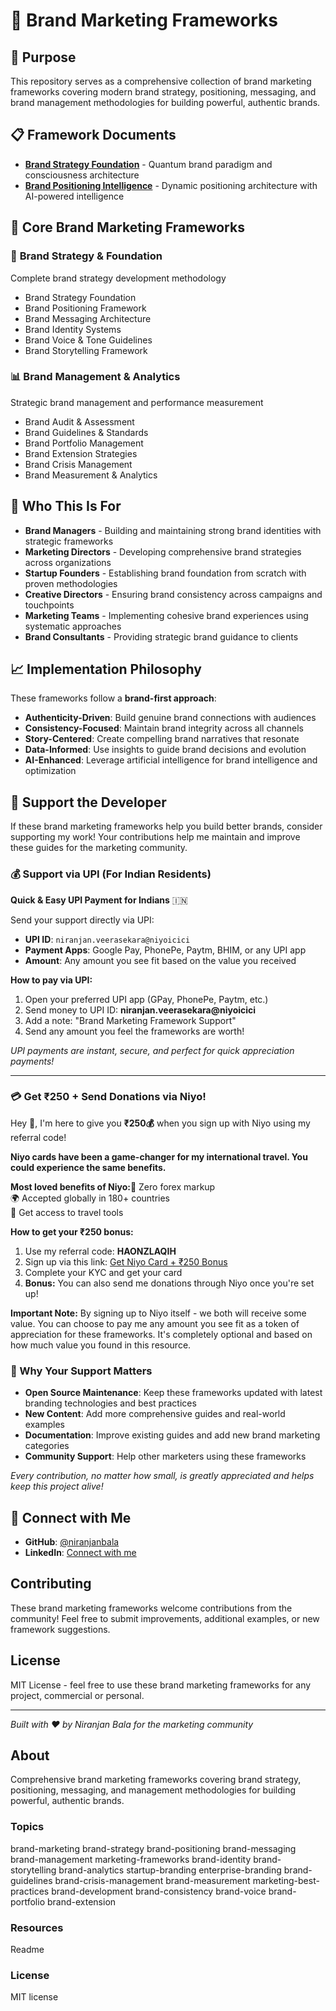 # 🎯 Brand Marketing Frameworks

## 🎯 Purpose

This repository serves as a comprehensive collection of brand marketing frameworks covering modern brand strategy, positioning, messaging, and brand management methodologies for building powerful, authentic brands.

## 📋 Framework Documents

* **[Brand Strategy Foundation](./brand-strategy-foundation.md)** - Quantum brand paradigm and consciousness architecture
* **[Brand Positioning Intelligence](./brand-positioning-intelligence.md)** - Dynamic positioning architecture with AI-powered intelligence

## 🎯 Core Brand Marketing Frameworks

### 🎨 **Brand Strategy & Foundation**
Complete brand strategy development methodology
* Brand Strategy Foundation
* Brand Positioning Framework  
* Brand Messaging Architecture
* Brand Identity Systems
* Brand Voice & Tone Guidelines
* Brand Storytelling Framework

### 📊 **Brand Management & Analytics**
Strategic brand management and performance measurement
* Brand Audit & Assessment
* Brand Guidelines & Standards
* Brand Portfolio Management
* Brand Extension Strategies
* Brand Crisis Management
* Brand Measurement & Analytics

## 🎯 Who This Is For

* **Brand Managers** - Building and maintaining strong brand identities with strategic frameworks
* **Marketing Directors** - Developing comprehensive brand strategies across organizations
* **Startup Founders** - Establishing brand foundation from scratch with proven methodologies
* **Creative Directors** - Ensuring brand consistency across campaigns and touchpoints
* **Marketing Teams** - Implementing cohesive brand experiences using systematic approaches
* **Brand Consultants** - Providing strategic brand guidance to clients

## 📈 Implementation Philosophy

These frameworks follow a **brand-first approach**:
- **Authenticity-Driven**: Build genuine brand connections with audiences
- **Consistency-Focused**: Maintain brand integrity across all channels
- **Story-Centered**: Create compelling brand narratives that resonate
- **Data-Informed**: Use insights to guide brand decisions and evolution
- **AI-Enhanced**: Leverage artificial intelligence for brand intelligence and optimization

## 💝 Support the Developer

If these brand marketing frameworks help you build better brands, consider supporting my work! Your contributions help me maintain and improve these guides for the marketing community.

### 💰 Support via UPI (For Indian Residents)

**Quick & Easy UPI Payment for Indians** 🇮🇳

Send your support directly via UPI:

* **UPI ID**: `niranjan.veerasekara@niyoicici`
* **Payment Apps**: Google Pay, PhonePe, Paytm, BHIM, or any UPI app
* **Amount**: Any amount you see fit based on the value you received

**How to pay via UPI:**

1. Open your preferred UPI app (GPay, PhonePe, Paytm, etc.)
2. Send money to UPI ID: **niranjan.veerasekara@niyoicici**
3. Add a note: "Brand Marketing Framework Support"
4. Send any amount you feel the frameworks are worth!

_UPI payments are instant, secure, and perfect for quick appreciation payments!_

---

### 💳 Get ₹250 + Send Donations via Niyo!

Hey 👋, I'm here to give you **₹250💰** when you sign up with Niyo using my referral code!

**Niyo cards have been a game-changer for my international travel. You could experience the same benefits.**

**Most loved benefits of Niyo:**🌟 Zero forex markup  
🌍 Accepted globally in 180+ countries  
🏧 Get access to travel tools

**How to get your ₹250 bonus:**

1. Use my referral code: **HAONZLAQIH**
2. Sign up via this link: [Get Niyo Card + ₹250 Bonus](https://ctr.niyo.me/start?utm_campaign_id=WqeSX5gu&utm_source=goniyo_app_referral&utm_campaign=Referral&utm_adgroup=mobile_app&utm_medium=mobile_app_referral&ref_label=HAONZLAQIH)
3. Complete your KYC and get your card
4. **Bonus:** You can also send me donations through Niyo once you're set up!

**Important Note:** By signing up to Niyo itself - we both will receive some value. You can choose to pay me any amount you see fit as a token of appreciation for these frameworks. It's completely optional and based on how much value you found in this resource.

### 🙏 Why Your Support Matters

* **Open Source Maintenance**: Keep these frameworks updated with latest branding technologies and best practices
* **New Content**: Add more comprehensive guides and real-world examples
* **Documentation**: Improve existing guides and add new brand marketing categories
* **Community Support**: Help other marketers using these frameworks

_Every contribution, no matter how small, is greatly appreciated and helps keep this project alive!_

## 🤝 Connect with Me

* **GitHub**: [@niranjanbala](https://github.com/niranjanbala)
* **LinkedIn**: [Connect with me](https://linkedin.com/in/niranjanbala)

## Contributing

These brand marketing frameworks welcome contributions from the community! Feel free to submit improvements, additional examples, or new framework suggestions.

## License

MIT License - feel free to use these brand marketing frameworks for any project, commercial or personal.

---

_Built with ❤️ by Niranjan Bala for the marketing community_

## About

 Comprehensive brand marketing frameworks covering brand strategy, positioning, messaging, and management methodologies for building powerful, authentic brands.

### Topics

 brand-marketing  brand-strategy  brand-positioning  brand-messaging  brand-management  marketing-frameworks  brand-identity  brand-storytelling  brand-analytics  startup-branding  enterprise-branding  brand-guidelines  brand-crisis-management  brand-measurement  marketing-best-practices  brand-development  brand-consistency  brand-voice  brand-portfolio  brand-extension 

### Resources

 Readme 

### License

 MIT license 